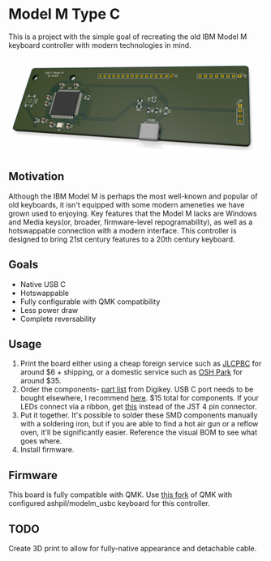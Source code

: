 # Model M Type C
This is a project with the simple goal of recreating the old IBM Model M keyboard controller with modern technologies in mind.

![Board Render](images/render.png)

## Motivation
Although the IBM Model M is perhaps the most well-known and popular of old keyboards, it isn't equipped with some modern ameneties we have grown used to enjoying. Key features that the Model M lacks are Windows and Media keys(or, broader, firmware-level repogramability), as well as a hotswappable connection with a modern interface. This controller is designed to bring 21st century features to a 20th century keyboard.

## Goals
- Native USB C
- Hotswappable
- Fully configurable with QMK compatibility
- Less power draw
- Complete reversability

## Usage
1. Print the board either using a cheap foreign service such as [JLCPBC](https://jlcpcb.com/ "JLCPBC") for around $6 + shipping, or a domestic service such as [OSH Park](https://oshpark.com/ "OSH Park") for around $35.
2. Order the components- [part list](https://www.digikey.com/short/p00t8f "part list") from Digikey. USB C port needs to be bought elsewhere, I recommend [here](https://keeb.io/products/usb-c-port-12-pin-hro-type-c-31-m-12 "here").  $15 total for components. If your LEDs connect via a ribbon, get [this](https://www.digikey.com/short/p012jt "this") instead of the JST 4 pin connector.
3. Put it together. It's possible to solder these SMD components manually with a soldering iron, but if you are able to find a hot air gun or a reflow oven, it'll be significantly easier. Reference the visual BOM to see what goes where.
4. Install firmware.

## Firmware
This board is fully compatible with QMK. Use [this fork](https://github.com/ashpil/qmk_firmware/tree/master/keyboards/ashpil/modelm_usbc "this fork") of QMK with configured ashpil/modelm_usbc keyboard for this controller.

## TODO
Create 3D print to allow for fully-native appearance and detachable cable.